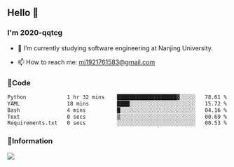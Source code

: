 ## Hello 👋


### I'm 2020-qqtcg

- 🔭 I’m currently studying software engineering at Nanjing University. 
<!-- - 🌱 I’m currently learning MLsys and -->
<!-- - 👯 I’m looking to collaborate on ... -->
<!-- - 🤔 I’m looking for help with ... -->
<!-- - 💬 Ask me about ... -->
- 📫 How to reach me: mj1921761583@gmail.com
<!-- - 😄 Pronouns: ... -->
<!-- - ⚡ Fun fact: ... -->

### 🌱Code
<!--START_SECTION:waka-->

```txt
Python             1 hr 32 mins    ███████████████████▓░░░░░   78.61 %
YAML               18 mins         ████░░░░░░░░░░░░░░░░░░░░░   15.72 %
Bash               4 mins          █░░░░░░░░░░░░░░░░░░░░░░░░   04.16 %
Text               0 secs          ▒░░░░░░░░░░░░░░░░░░░░░░░░   00.69 %
Requirements.txt   0 secs          ░░░░░░░░░░░░░░░░░░░░░░░░░   00.53 %
```

<!--END_SECTION:waka-->

### 💬Information
![](https://github-readme-stats.vercel.app/api?username=2020-qqtcg&theme=buefy&hide_border=false)


<!-- <div align="center"> <img src="https://github-readme-activity-graph.vercel.app/graph?username=2020-qqtcg&theme=minimal" /> </div> -->


